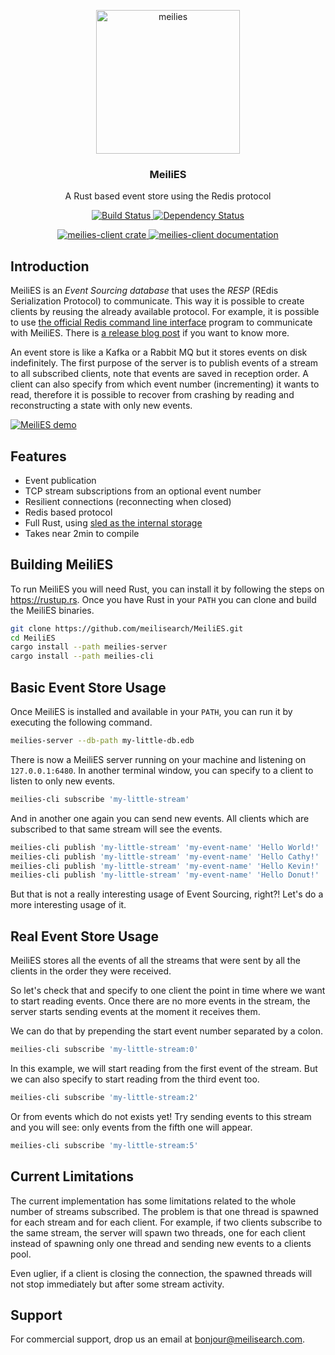 <p align="center">
  <img alt="meilies" src="https://user-images.githubusercontent.com/3610253/54926921-925b3500-4f11-11e9-8cbc-0f287f48108a.png" width="230">
</p>

<h3 align="center">MeiliES</h3>

<p align="center">
  A Rust based event store using the Redis protocol
</p>

<p align="center">
  <a href="https://dev.azure.com/thomas0884/thomas/_build/latest?definitionId=10&branchName=master">
    <img alt="Build Status" src="https://dev.azure.com/thomas0884/thomas/_apis/build/status/meilisearch.MeiliES?branchName=master">
  </a>

  <a href="https://deps.rs/repo/github/meilisearch/MeiliES">
    <img alt="Dependency Status" src="https://deps.rs/repo/github/meilisearch/MeiliES/status.svg">
  </a>
</p>

<p align="center">
  <a href="https://crates.io/crates/meilies-client">
    <img alt="meilies-client crate" src="https://img.shields.io/crates/v/meilies-client.svg">
  </a>

  <a href="https://docs.rs/meilies-client">
    <img alt="meilies-client documentation" src="https://docs.rs/meilies-client/badge.svg">
  </a>
</p>

## Introduction

MeiliES is an _Event Sourcing database_ that uses the _RESP_ (REdis Serialization Protocol) to communicate.
This way it is possible to create clients by reusing the already available protocol. For example, it is possible to use [the official Redis command line interface](https://redis.io/topics/rediscli) program to communicate with MeiliES. There is [a release blog post](https://blog.meilisearch.com/meilies-release/) if you want to know more.

An event store is like a Kafka or a Rabbit MQ but it stores events on disk indefinitely. The first purpose of the server is to publish events of a stream to all subscribed clients, note that events are saved in reception order. A client can also specify from which event number (incrementing) it wants to read, therefore it is possible to recover from crashing by reading and reconstructing a state with only new events.

[![MeiliES demo](https://asciinema.org/a/2o58381Fy9C4nk9yNg3EHjwH1.svg)](https://asciinema.org/a/2o58381Fy9C4nk9yNg3EHjwH1?speed=2&autoplay=1)

## Features

- Event publication
- TCP stream subscriptions from an optional event number
- Resilient connections (reconnecting when closed)
- Redis based protocol
- Full Rust, using [sled as the internal storage](http://sled.rs)
- Takes near 2min to compile

## Building MeiliES

To run MeiliES you will need Rust, you can install it by following the steps on https://rustup.rs.
Once you have Rust in your `PATH` you can clone and build the MeiliES binaries.

```bash
git clone https://github.com/meilisearch/MeiliES.git
cd MeiliES
cargo install --path meilies-server
cargo install --path meilies-cli
```

## Basic Event Store Usage

Once MeiliES is installed and available in your `PATH`, you can run it by executing the following command.

```bash
meilies-server --db-path my-little-db.edb
```

There is now a MeiliES server running on your machine and listening on `127.0.0.1:6480`.
In another terminal window, you can specify to a client to listen to only new events.

```bash
meilies-cli subscribe 'my-little-stream'
```

And in another one again you can send new events.
All clients which are subscribed to that same stream will see the events.

```bash
meilies-cli publish 'my-little-stream' 'my-event-name' 'Hello World!'
meilies-cli publish 'my-little-stream' 'my-event-name' 'Hello Cathy!'
meilies-cli publish 'my-little-stream' 'my-event-name' 'Hello Kevin!'
meilies-cli publish 'my-little-stream' 'my-event-name' 'Hello Donut!'
```

But that is not a really interesting usage of Event Sourcing, right?!
Let's do a more interesting usage of it.

## Real Event Store Usage

MeiliES stores all the events of all the streams that were sent by all the clients in the order they were received.

So let's check that and specify to one client the point in time where we want to start reading events.
Once there are no more events in the stream, the server starts sending events at the moment it receives them.

We can do that by prepending the start event number separated by a colon.

```bash
meilies-cli subscribe 'my-little-stream:0'
```

In this example, we will start reading from the first event of the stream.
But we can also specify to start reading from the third event too.

```bash
meilies-cli subscribe 'my-little-stream:2'
```

Or from events which do not exists yet!
Try sending events to this stream and you will see: only events from the fifth one will appear.

```bash
meilies-cli subscribe 'my-little-stream:5'
```

## Current Limitations

The current implementation has some limitations related to the whole number of streams subscribed. The problem is that one thread is spawned for each stream and for each client. For example, if two clients subscribe to the same stream, the server will spawn two threads, one for each client instead of spawning only one thread and sending new events to a clients pool.

Even uglier, if a client is closing the connection, the spawned threads will not stop immediately but after some stream activity.

## Support

For commercial support, drop us an email at bonjour@meilisearch.com.
